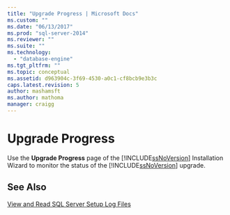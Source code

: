 ```yaml
---
title: "Upgrade Progress | Microsoft Docs"
ms.custom: ""
ms.date: "06/13/2017"
ms.prod: "sql-server-2014"
ms.reviewer: ""
ms.suite: ""
ms.technology: 
  - "database-engine"
ms.tgt_pltfrm: ""
ms.topic: conceptual
ms.assetid: d963904c-3f69-4530-a0c1-cf8bcb9e3b3c
caps.latest.revision: 5
author: mashamsft
ms.author: mathoma
manager: craigg
---
```

# Upgrade Progress
  Use the **Upgrade Progress** page of the [!INCLUDE[ssNoVersion](../../includes/ssnoversion-md.md)] Installation Wizard to monitor the status of the [!INCLUDE[ssNoVersion](../../includes/ssnoversion-md.md)] upgrade.  
  
## See Also  
 [View and Read SQL Server Setup Log Files](../../database-engine/install-windows/view-and-read-sql-server-setup-log-files.md)  
  
  
